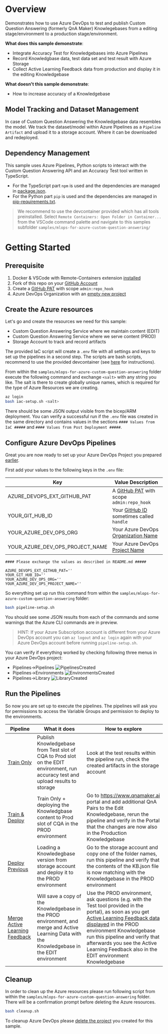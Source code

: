 # Overview

Demonstrates how to use Azure DevOps to test and publish Custom Question Answering (formerly QnA Maker) Knowlegebases
from a editing stage/environment to a production stage/environment.

__What does this sample demonstrate__:

* Integrate Accuracy Test for Knowledgebases into Azure Pipelines
* Record Knowledgbase data, test data set and test result with Azure Storage
* Collect Active Learning Feedback data from production and display it in the editing Knowledgebase

__What doesn't this sample demonstrate__:

* How to increase accuracy of a Knowledgebase

## Model Tracking and Dataset Management

In case of Custom Question Answering the Knowledgebase data resembles the model. We track the dataset/model within
Azure Pipelines as a `Pipeline Artifact` and upload it to a storage account. Where it can be downloaded and redeployed.

## Dependency Management

This sample uses Azure Pipelines, Python scripts to interact with the Custom Question Answering API and an Accuracy Test tool
written in TypeScript.

* For the TypeScript part `npm` is used and the dependencies are managed in [package.json](accuarcy_test/package.json).
* For the Python part `pip` is used and the dependencies are managed in [pip-requirements.txt](kb/pip-requirements.txt).

> We recommend to use the devcontainer provided which has all tools preinstalled. Select `Remote Containers: Open Folder in Container...` from the VSCode command palette and navigate to this samples subfolder `samples/mlops-for-azure-custom-question-answering/`

# Getting Started

## Prerequisite

1. Docker & VSCode with Remote-Containers extension [installed](https://code.visualstudio.com/docs/remote/containers#_getting-started)
1. Fork of this repo on your [GitHub Account](https://github.com/join)
1. Create a [GitHub PAT]((https://docs.github.com/en/github/authenticating-to-github/keeping-your-account-and-data-secure/creating-a-personal-access-token)) with scope `admin:repo_hook`
1. Azure DevOps Organization with an [empty new project](https://docs.microsoft.com/en-us/azure/devops/organizations/projects/create-project?view=azure-devops&tabs=preview-page)

## Create the Azure resources

Let's go and create the resources we need for this sample:

* Custom Question Answering Service where we maintain content (EDIT)
* Custom Question Answering Service where we serve content (PROD)
* Storage Account to track and record artifacts

The provided IaC script will create a `.env` file with all settings and keys to set up
the pipelines in a second step. The scripts are bash scripts, recommend to use the provided devcontainer (see [here](#dependency-management) for instructions).

From within the `samples/mlops-for-azure-custom-question-answering` folder execute the following command and exchange `<salt>` with any string you like.
The salt is there to create globally unique names, which is required for the type of Azure Resources we are creating.

```bash
az login
bash iac-setup.sh <salt>
```

There should be some JSON output visible from the bicep/ARM deployment. You can verify a successful run if the `.env` file was created in the same directory and contains values in the sections `#### Values from IaC #####` and `#### Values from Post Deployment #####`.

## Configure Azure DevOps Pipelines

Great you are now ready to set up your Azure DevOps Project you prepared [earlier](#prerequisite).

First add your values to the following keys in the `.env` file:

|Key|Value Description|
|---|---|
|AZURE_DEVOPS_EXT_GITHUB_PAT|A [GitHub PAT]((https://docs.github.com/en/github/authenticating-to-github/keeping-your-account-and-data-secure/creating-a-personal-access-token)) with scope `admin:repo_hook`|
|YOUR_GIT_HUB_ID|Your [GitHub ID](https://github.com/join) sometimes called `handle`|
|YOUR_AZURE_DEV_OPS_ORG|Your Azure DevOps [Organization Name](https://docs.microsoft.com/en-us/azure/devops/organizations/accounts/create-organization?view=azure-devops)|
|YOUR_AZURE_DEV_OPS_PROJECT_NAME|Your Azure DevOps [Project Name](https://docs.microsoft.com/en-us/azure/devops/organizations/projects/create-project?view=azure-devops&tabs=preview-page)|

```text
#### Please exchange the values as described in README.md #####

AZURE_DEVOPS_EXT_GITHUB_PAT=''
YOUR_GIT_HUB_ID=''
YOUR_AZURE_DEV_OPS_ORG=''
YOUR_AZURE_DEV_OPS_PROJECT_NAME=''
```

So everything set up run this command from within the `samples/mlops-for-azure-custom-question-answering` folder:

```bash
bash pipeline-setup.sh
```

You should see some JSON results from each of the commands and some warnings that the Azure CLI commands are in preview.

> HINT: If your Azure Subscription account is different from your Azure DevOps account you can `az logout` and `az login` again with your Azure DevOps account before running `pipeline-setup.sh`.

You can verify if everything worked by checking following three menus in your Azure DevOps project:

* Pipelines->Pipelines
![PipelinesCreated](.images/pipelines_menu.png)
* Pipelines->Environments
![EnvironmentsCreated](.images/environments_menu.png)
* Pipelines->Library
![LibraryCreated](.images/library_menu.png)

## Run the Pipelines

So now you are set up to execute the pipelines. The pipelines will ask you for permissions to access the Variable Groups and permission to deploy to the environments.

|Pipeline|What it does|How to explore|
|---|---|---|
|[Train Only](devops_pipelines/kb/KB-Train-only.yml)|Publish Knowledgebase from Test slot of CQA to Prod slot on the EDIT environment, run accuracy test and upload results to storage|Look at the test results within the pipeline run, check the created artifacts in the storage account|
|[Train & Deploy](devops_pipelines/kb/KB-CD-Manual.yml)|Train Only + deploying the Knowledgbase content to Prod slot of CQA in the PROD environment|Go to https://www.qnamaker.ai portal and add additional QnA Pairs to the Edit Knowledgebase, rerun the pipeline and verify in the Portal that the changes are now also in the Production Knowledgebase|
|[Deploy Previous](devops_pipelines/kb/KB-CD-PreviousVersion.yml)|Loading a Knowledegbase version from storage account and deploy it to the PROD environment|Go to the storage account and copy one of the folder names, run this pipeline and verify that the contents of the KB.json file is now matching with the Knowledgebase in the PROD environment|
|[Merge Active Learning Feedback](devops_pipelines/al/AL-Merge-Manual.yml)|Will save a copy of the Knowledgebase in the PROD environment, and merge and Active Learning Data with the Knowledgebase in the EDIT environment|Use the PROD environment, ask questions (e.g. with the Test tool provided in the portal), as soon as you get [Active Learning Feedback data displayed](https://docs.microsoft.com/en-us/azure/cognitive-services/qnamaker/how-to/improve-knowledge-base#view-suggested-questions) in the PROD environment Knowledgebase run this pipeline and verify that afterwards you see the Active Learning Feedback also in the EDIT environment Knowledgebase|

## Cleanup

In order to clean up the Azure resources please run following script from within the `samples/mlops-for-azure-custom-question-answering` folder. There will be a confirmation prompt before deleting the Azure resources.

```bash
bash cleanup.sh
```

To cleanup Azure DevOps please [delete the project](https://docs.microsoft.com/en-us/azure/devops/organizations/projects/delete-project?view=azure-devops&tabs=browser) you created for this sample.
